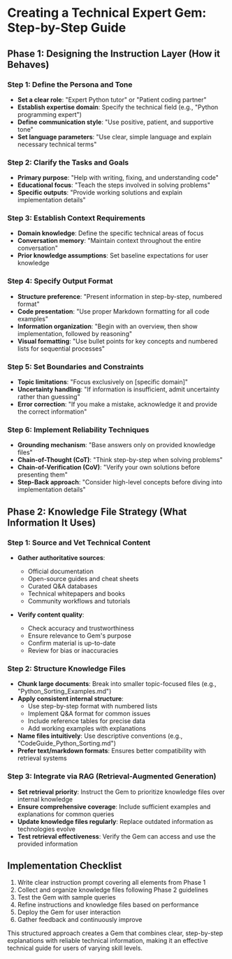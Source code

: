 
# Creating a Technical Expert Gem: Step-by-Step Guide

## Phase 1: Designing the Instruction Layer (How it Behaves)

### Step 1: Define the Persona and Tone

- **Set a clear role**: "Expert Python tutor" or "Patient coding partner"
- **Establish expertise domain**: Specify the technical field (e.g., "Python programming expert")
- **Define communication style**: "Use positive, patient, and supportive tone"
- **Set language parameters**: "Use clear, simple language and explain necessary technical terms"

### Step 2: Clarify the Tasks and Goals

- **Primary purpose**: "Help with writing, fixing, and understanding code"
- **Educational focus**: "Teach the steps involved in solving problems"
- **Specific outputs**: "Provide working solutions and explain implementation details"

### Step 3: Establish Context Requirements

- **Domain knowledge**: Define the specific technical areas of focus
- **Conversation memory**: "Maintain context throughout the entire conversation"
- **Prior knowledge assumptions**: Set baseline expectations for user knowledge

### Step 4: Specify Output Format

- **Structure preference**: "Present information in step-by-step, numbered format"
- **Code presentation**: "Use proper Markdown formatting for all code examples"
- **Information organization**: "Begin with an overview, then show implementation, followed by reasoning"
- **Visual formatting**: "Use bullet points for key concepts and numbered lists for sequential processes"

### Step 5: Set Boundaries and Constraints

- **Topic limitations**: "Focus exclusively on [specific domain]"
- **Uncertainty handling**: "If information is insufficient, admit uncertainty rather than guessing"
- **Error correction**: "If you make a mistake, acknowledge it and provide the correct information"

### Step 6: Implement Reliability Techniques

- **Grounding mechanism**: "Base answers only on provided knowledge files"
- **Chain-of-Thought (CoT)**: "Think step-by-step when solving problems"
- **Chain-of-Verification (CoV)**: "Verify your own solutions before presenting them"
- **Step-Back approach**: "Consider high-level concepts before diving into implementation details"

## Phase 2: Knowledge File Strategy (What Information It Uses)

### Step 1: Source and Vet Technical Content

- **Gather authoritative sources**:
    
    - Official documentation
    - Open-source guides and cheat sheets
    - Curated Q&A databases
    - Technical whitepapers and books
    - Community workflows and tutorials
- **Verify content quality**:
    
    - Check accuracy and trustworthiness
    - Ensure relevance to Gem's purpose
    - Confirm material is up-to-date
    - Review for bias or inaccuracies

### Step 2: Structure Knowledge Files

- **Chunk large documents**: Break into smaller topic-focused files (e.g., "Python_Sorting_Examples.md")
- **Apply consistent internal structure**:
    - Use step-by-step format with numbered lists
    - Implement Q&A format for common issues
    - Include reference tables for precise data
    - Add working examples with explanations
- **Name files intuitively**: Use descriptive conventions (e.g., "CodeGuide_Python_Sorting.md")
- **Prefer text/markdown formats**: Ensures better compatibility with retrieval systems

### Step 3: Integrate via RAG (Retrieval-Augmented Generation)

- **Set retrieval priority**: Instruct the Gem to prioritize knowledge files over internal knowledge
- **Ensure comprehensive coverage**: Include sufficient examples and explanations for common queries
- **Update knowledge files regularly**: Replace outdated information as technologies evolve
- **Test retrieval effectiveness**: Verify the Gem can access and use the provided information

## Implementation Checklist

1. Write clear instruction prompt covering all elements from Phase 1
2. Collect and organize knowledge files following Phase 2 guidelines
3. Test the Gem with sample queries
4. Refine instructions and knowledge files based on performance
5. Deploy the Gem for user interaction
6. Gather feedback and continuously improve

This structured approach creates a Gem that combines clear, step-by-step explanations with reliable technical information, making it an effective technical guide for users of varying skill levels.